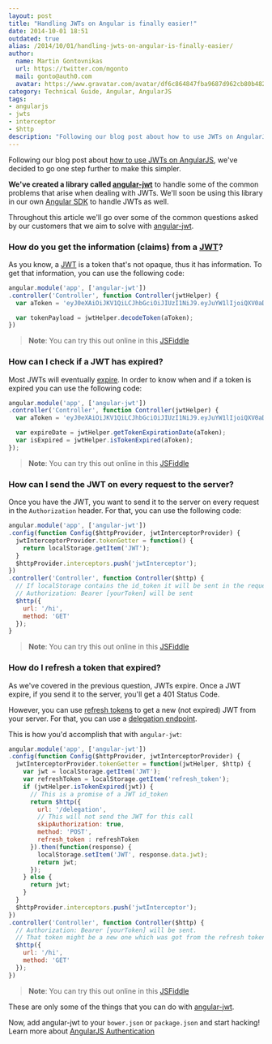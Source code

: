 ```yaml
---
layout: post
title: "Handling JWTs on Angular is finally easier!"
date: 2014-10-01 18:51
outdated: true
alias: /2014/10/01/handling-jwts-on-angular-is-finally-easier/
author:
  name: Martin Gontovnikas
  url: https://twitter.com/mgonto
  mail: gonto@auth0.com
  avatar: https://www.gravatar.com/avatar/df6c864847fba9687d962cb80b482764?size=200
category: Technical Guide, Angular, AngularJS
tags:
- angularjs
- jwts
- interceptor
- $http
description: "Following our blog post about how to use JWTs on AngularJS, we've decided to go one step further to make this simpler. We've created a library called"
---
```


Following our blog post about [how to use JWTs on AngularJS](https://auth0.com/blog/2014/01/07/angularjs-authentication-with-cookies-vs-token/#comment-1506375766), we've decided to go one step further to make this simpler.

**We've created a library called [angular-jwt](https://github.com/auth0/angular-jwt)** to handle some of the common problems that arise when dealing with JWTs. We'll soon be using this library in our own [Angular SDK](https://github.com/auth0/auth0-angular) to handle JWTs as well.

Throughout this article we'll go over some of the common questions asked by our customers that we aim to solve with [angular-jwt](https://github.com/auth0/angular-jwt).

<!-- more -->

### How do you get the information (claims) from a [JWT](http://jwt.io/)?

As you know, a [JWT](http://jwt.io/) is a token that's not opaque, thus it has information. To get that information, you can use the following code:

````js
angular.module('app', ['angular-jwt'])
.controller('Controller', function Controller(jwtHelper) {
  var aToken = 'eyJ0eXAiOiJKV1QiLCJhbGciOiJIUzI1NiJ9.eyJuYW1lIjoiQXV0aDAiLCJleHAiOjE0MTIyMzQ3MzB9.ZJzxkw4DNohrdk209erOGyVhfZiAQTRLHMR0BuNUuBA';

  var tokenPayload = jwtHelper.decodeToken(aToken);
})
````


> **Note**: You can try this out online in this [JSFiddle](http://jsfiddle.net/mgonto/s4tkms31/)

### How can I check if a JWT has expired?

Most JWTs will eventually [expire](http://self-issued.info/docs/draft-ietf-oauth-json-web-token.html#expDef). In order to know when and if a token is expired you can use the following code:

````js
angular.module('app', ['angular-jwt'])
.controller('Controller', function Controller(jwtHelper) {
  var aToken = 'eyJ0eXAiOiJKV1QiLCJhbGciOiJIUzI1NiJ9.eyJuYW1lIjoiQXV0aDAiLCJleHAiOjE0MTIyMzQ3MzB9.ZJzxkw4DNohrdk209erOGyVhfZiAQTRLHMR0BuNUuBA';

  var expireDate = jwtHelper.getTokenExpirationDate(aToken);
  var isExpired = jwtHelper.isTokenExpired(aToken);
});
````


> **Note**: You can try this out online in this [JSFiddle](http://jsfiddle.net/mgonto/w588gy87/)

### How can I send the JWT on every request to the server?

Once you have the JWT, you want to send it to the server on every request in the `Authorization` header. For that, you can use the following code:

````js
angular.module('app', ['angular-jwt'])
.config(function Config($httpProvider, jwtInterceptorProvider) {
  jwtInterceptorProvider.tokenGetter = function() {
    return localStorage.getItem('JWT');
  }
  $httpProvider.interceptors.push('jwtInterceptor');
})
.controller('Controller', function Controller($http) {
  // If localStorage contains the id_token it will be sent in the request
  // Authorization: Bearer [yourToken] will be sent
  $http({
    url: '/hi',
    method: 'GET'
  });
}
````

> **Note**: You can try this out online in this [JSFiddle](http://jsfiddle.net/mgonto/dqo5q2xn/)

### How do I refresh a token that expired?

As we've covered in the previous question, JWTs expire. Once a JWT expire, if you send it to the server, you'll get a 401 Status Code.

However, you can use [refresh tokens](https://docs.auth0.com/refresh-token) to get a new (not expired) JWT from your server. For that, you can use a [delegation endpoint](https://docs.auth0.com/auth-api#post--delegation).

This is how you'd accomplish that with `angular-jwt`:


````js
angular.module('app', ['angular-jwt'])
.config(function Config($httpProvider, jwtInterceptorProvider) {
  jwtInterceptorProvider.tokenGetter = function(jwtHelper, $http) {
    var jwt = localStorage.getItem('JWT');
    var refreshToken = localStorage.getItem('refresh_token');
    if (jwtHelper.isTokenExpired(jwt)) {
      // This is a promise of a JWT id_token
      return $http({
        url: '/delegation',
        // This will not send the JWT for this call
        skipAuthorization: true,
        method: 'POST',
        refresh_token : refreshToken
      }).then(function(response) {
        localStorage.setItem('JWT', response.data.jwt);
        return jwt;
      });
    } else {
      return jwt;
    }
  }
  $httpProvider.interceptors.push('jwtInterceptor');
})
.controller('Controller', function Controller($http) {
  // Authorization: Bearer [yourToken] will be sent.
  // That token might be a new one which was got from the refresh token
  $http({
    url: '/hi',
    method: 'GET'
  });
})
````

> **Note**: You can try this out online in this [JSFiddle](http://jsfiddle.net/mgonto/my5dgktj/)

These are only some of the things that you can do with [angular-jwt](https://github.com/auth0/angular-jwt).

Now, add angular-jwt to your `bower.json` or `package.json` and start hacking!
Learn more about [AngularJS Authentication](https://auth0.com/learn/angularjs-authentication/)
